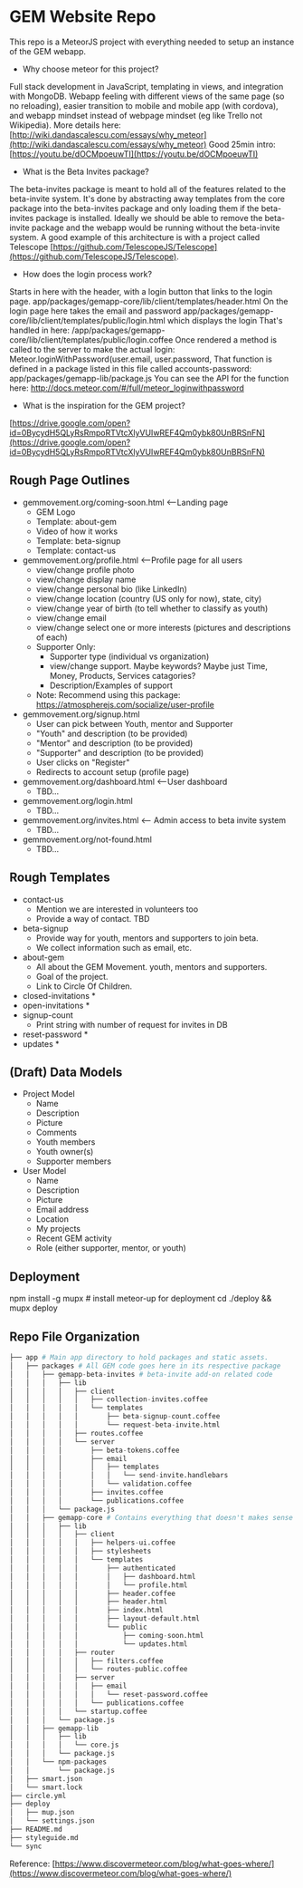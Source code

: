 # GEM Website Repo

This repo is a MeteorJS project with everything needed to setup an instance of the GEM webapp.

* Why choose meteor for this project?

Full stack development in JavaScript, templating in views, and integration with MongoDB.
Webapp feeling with different views of the same page (so no reloading), easier transition to mobile
and mobile app (with cordova), and webapp mindset instead of webpage mindset (eg like Trello not Wikipedia).
More details here: [http://wiki.dandascalescu.com/essays/why_meteor](http://wiki.dandascalescu.com/essays/why_meteor)
Good 25min intro: [https://youtu.be/dOCMpoeuwTI](https://youtu.be/dOCMpoeuwTI)

* What is the Beta Invites package?

The beta-invites package is meant to hold all of the features related to the beta-invite system.
It's done by abstracting away templates from the core package into the beta-invites package and
only loading them if the beta-invites package is installed. Ideally we should be able to remove 
the beta-invite package and the webapp would be running without the beta-invite system. A good
example of this architecture is with a project called Telescope
[https://github.com/TelescopeJS/Telescope](https://github.com/TelescopeJS/Telescope).

* How does the login process work?

Starts in here with the header, with a login button that links to the login page. app/packages/gemapp-core/lib/client/templates/header.html
On the login page here takes the email and password app/packages/gemapp-core/lib/client/templates/public/login.html which displays the login
That's handled in here: /app/packages/gemapp-core/lib/client/templates/public/login.coffee
Once rendered a method is called to the server to make the actual login: Meteor.loginWithPassword(user.email, user.password,
That function is defined in a package listed in this file called accounts-password: app/packages/gemapp-lib/package.js
You can see the API for the function here: http://docs.meteor.com/#/full/meteor_loginwithpassword

* What is the inspiration for the GEM project?

[https://drive.google.com/open?id=0BycydH5QLyRsRmpoRTVtcXlyVUIwREF4Qm0ybk80UnBRSnFN](https://drive.google.com/open?id=0BycydH5QLyRsRmpoRTVtcXlyVUIwREF4Qm0ybk80UnBRSnFN)


## Rough Page Outlines
* gemmovement.org/coming-soon.html <--Landing page
	* GEM Logo
	* Template: about-gem
	* Video of how it works
	* Template: beta-signup
	* Template: contact-us
* gemmovement.org/profile.html <--Profile page for all users
	* view/change profile photo
	* view/change display name
	* view/change personal bio (like LinkedIn)
	* view/change location (country (US only for now), state, city)
	* view/change year of birth (to tell whether to classify as youth)
	* view/change email
	* view/change select one or more interests (pictures and descriptions of each)
	* Supporter Only:
		* Supporter type (individual vs organization)
		* view/change support. Maybe keywords? Maybe just Time, Money, Products, Services catagories?
		* Description/Examples of support
	* Note: Recommend using this package: https://atmospherejs.com/socialize/user-profile
* gemmovement.org/signup.html
	* User can pick between Youth, mentor and Supporter
	* "Youth" and description (to be provided)
	* "Mentor" and description (to be provided)
	* "Supporter" and description (to be provided)
	* User clicks on "Register"
	* Redirects to account setup (profile page)
* gemmovement.org/dashboard.html <--User dashboard
	* TBD...
* gemmovement.org/login.html
	* TBD...
* gemmovement.org/invites.html <-- Admin access to beta invite system
	* TBD...
* gemmovement.org/not-found.html
	* TBD...


## Rough Templates
* contact-us
	* Mention we are interested in volunteers too
	* Provide a way of contact. TBD
* beta-signup
	* Provide way for youth, mentors and supporters to join beta.
	* We collect information such as email, etc.
* about-gem
	* All about the GEM Movement.  youth, mentors and supporters.
	* Goal of the project.
	* Link to Circle Of Children.
* closed-invitations
	* 
* open-invitations
	* 
* signup-count
	* Print string with number of request for invites in DB
* reset-password
	* 
* updates
	*

## (Draft) Data Models
* Project Model
	* Name
	* Description
	* Picture
	* Comments
	* Youth members
	* Youth owner(s)
	* Supporter members
* User Model
	* Name
	* Description
	* Picture
	* Email address
	* Location
	* My projects
	* Recent GEM activity
	* Role (either supporter, mentor, or youth)

## Deployment
npm install -g mupx # install meteor-up for deployment
cd ./deploy && mupx deploy

 
## Repo File Organization

```python
├── app # Main app directory to hold packages and static assets.
│   ├── packages # All GEM code goes here in its respective package
│   │   ├── gemapp-beta-invites # beta-invite add-on related code
│   │   │   ├── lib
│   │   │   │   ├── client
│   │   │   │   │   ├── collection-invites.coffee
│   │   │   │   │   └── templates
│   │   │   │   │       ├── beta-signup-count.coffee
│   │   │   │   │       └── request-beta-invite.html
│   │   │   │   ├── routes.coffee
│   │   │   │   └── server
│   │   │   │       ├── beta-tokens.coffee
│   │   │   │       ├── email
│   │   │   │       │   ├── templates
│   │   │   │       │   │   └── send-invite.handlebars
│   │   │   │       │   └── validation.coffee
│   │   │   │       ├── invites.coffee
│   │   │   │       └── publications.coffee
│   │   │   └── package.js
│   │   ├── gemapp-core # Contains everything that doesn't makes sense to be put in a separate package
│   │   │   ├── lib
│   │   │   │   ├── client
│   │   │   │   │   ├── helpers-ui.coffee
│   │   │   │   │   ├── stylesheets
│   │   │   │   │   └── templates
│   │   │   │   │       ├── authenticated
│   │   │   │   │       │   ├── dashboard.html
│   │   │   │   │       │   └── profile.html
│   │   │   │   │       ├── header.coffee
│   │   │   │   │       ├── header.html
│   │   │   │   │       ├── index.html
│   │   │   │   │       ├── layout-default.html
│   │   │   │   │       └── public
│   │   │   │   │           ├── coming-soon.html
│   │   │   │   │           └── updates.html
│   │   │   │   ├── router
│   │   │   │   │   ├── filters.coffee
│   │   │   │   │   └── routes-public.coffee
│   │   │   │   ├── server
│   │   │   │   │   ├── email
│   │   │   │   │   │   └── reset-password.coffee
│   │   │   │   │   └── publications.coffee
│   │   │   │   └── startup.coffee
│   │   │   └── package.js
│   │   ├── gemapp-lib
│   │   │   ├── lib
│   │   │   │   └── core.js
│   │   │   └── package.js
│   │   └── npm-packages
│   │       └── package.js
│   ├── smart.json
│   └── smart.lock
├── circle.yml
├── deploy
│   ├── mup.json
│   └── settings.json
├── README.md
├── styleguide.md
└── sync
```
Reference: [https://www.discovermeteor.com/blog/what-goes-where/](https://www.discovermeteor.com/blog/what-goes-where/) 